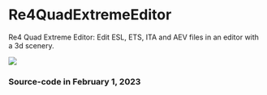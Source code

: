 # Re4QuadExtremeEditor
Re4 Quad Extreme Editor: Edit ESL, ETS, ITA and AEV files in an editor with a 3d scenery.

![](https://i.imgur.com/ZFIRpox.png)

### **Source-code in February 1, 2023**

